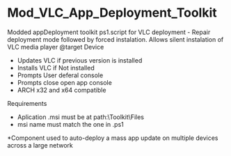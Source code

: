 # Mod_VLC_App_Deployment_Toolkit

Modded appDeployment toolkit ps1.script for VLC deployment - Repair deployment mode followed by forced instalation.
Allows silent instalation of VLC media player @target Device
- Updates VLC if previous version is installed
- Installs VLC if Not installed
- Prompts User deferal console
- Prompts close open app console
- ARCH x32 and x64 compatible

Requirements
- Aplication .msi must be at path:\Toolkit\Files
- msi name must match the one in .ps1

*Component used to auto-deploy a mass app update on multiple devices across a large network
